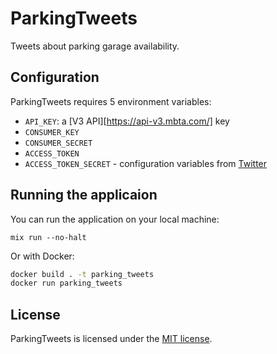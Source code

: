 # ParkingTweets

Tweets about parking garage availability.

## Configuration

ParkingTweets requires 5 environment variables:

- `API_KEY`: a [V3 API][https://api-v3.mbta.com/] key
- `CONSUMER_KEY`
- `CONSUMER_SECRET`
- `ACCESS_TOKEN`
- `ACCESS_TOKEN_SECRET` - configuration variables from [Twitter](https://developer.twitter.com/)

## Running the applicaion

You can run the application on your local machine:

```
mix run --no-halt
```

Or with Docker:

```bash
docker build . -t parking_tweets
docker run parking_tweets
```

## License

ParkingTweets is licensed under the [MIT license](LICENSE).
